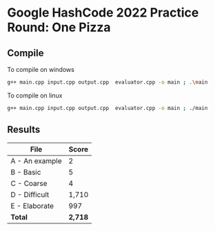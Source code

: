 # Google HashCode 2022 Practice Round: One Pizza


## Compile

To compile on windows
```bash
g++ main.cpp input.cpp output.cpp  evaluator.cpp -o main ; .\main
```
To compile on linux
```bash
g++ main.cpp input.cpp output.cpp  evaluator.cpp -o main ; ./main
```



## Results
| File  | Score |
| ------------- | ------------- |
| A - An example | 2 |
| B - Basic  | 5 |
| C - Coarse  | 4 |
| D - Difficult | 1,710 |
| E - Elaborate | 997 |
| **Total** | **2,718** |


